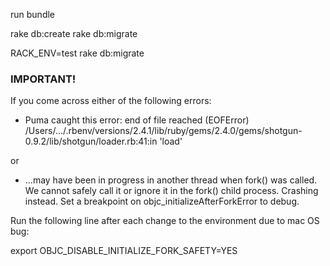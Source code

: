 run bundle

rake db:create
rake db:migrate

RACK_ENV=test rake db:migrate



### IMPORTANT! ###
If you come across either of the following errors:
- Puma caught this error: end of file reached (EOFError)
/Users/.../.rbenv/versions/2.4.1/lib/ruby/gems/2.4.0/gems/shotgun-0.9.2/lib/shotgun/loader.rb:41:in 'load'

or

- ...may have been in progress in another thread when fork() was called. We cannot safely call it or ignore it in the fork() child process. Crashing instead. Set a breakpoint on objc_initializeAfterForkError to debug.

Run the following line after each change to the environment due to mac OS bug:

export OBJC_DISABLE_INITIALIZE_FORK_SAFETY=YES
